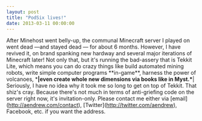 ```yaml
---
layout: post
title: "PodSix lives!"
date: 2013-03-11 00:00:00
---
```


After Minehost went belly-up, the communal Minecraft server I played on went dead —and stayed dead — for about 6 months. However, I have revived it, on brand spanking new hardway and several major iterations of Minecraft later! Not only that, but it's running the bad-assery that is Tekkit Lite, which means you can do crazy things like build automated mining robots, write simple computer programs \*\*in-game\*\*, harness the power of volcanoes, \***|even create whole new dimensions via books like in Myst.\***| Seriously, I have no idea why it took me so long to get on top of Tekkit. That shiz's cray. Because there's not much in terms of anti-griefing code on the server right now, it's invitation-only. Please contact me either via \[email\](http://aendrew.com/contact), \[Twitter\](http://twitter.com/aendrew), Facebook, etc. if you want the address.